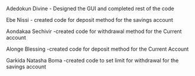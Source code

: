 Adedokun Divine - Designed the GUI and completed rest of the code

Ebe Nissi - created code for deposit method for the savings account

Aondakaa Sechivir -created code for withdrawal method for the Current account

Alonge Blessing -created code for deposit method for the Current Account

Garkida Natasha Boma -created code to set limit for withdrawal for the savings account
